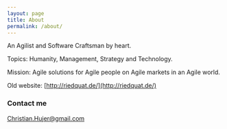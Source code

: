 ```yaml
---
layout: page
title: About
permalink: /about/
---
```


An Agilist and Software Craftsman by heart.

Topics: Humanity, Management, Strategy and Technology.

Mission: Agile solutions for Agile people on Agile markets in an Agile world.

Old website: [http://riedquat.de/](http://riedquat.de/)

### Contact me

[Christian.Hujer@gmail.com](mailto:Christian.Hujer@gmail.com)
